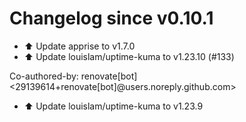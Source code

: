 # Changelog since v0.10.1
- ⬆️ Update apprise to v1.7.0 
- ⬆️ Update louislam/uptime-kuma to v1.23.10 (#133)

Co-authored-by: renovate[bot] <29139614+renovate[bot]@users.noreply.github.com> 
- ⬆️ Update louislam/uptime-kuma to v1.23.9 
